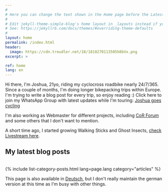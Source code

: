 ```yaml
---
#
# Here you can change the text shown in the Home page before the Latest Posts section.
#
# Edit jekyll-theme-simple-blog's home layout in _layouts instead if you wanna make some changes
# See: https://jekyllrb.com/docs/themes/#overriding-theme-defaults
#
layout: home
permalink: /index.html
header:
  image: https://cdn.treudler.net/18/1810270113505h8bVx.png
excerpt: >

ref: home
lang: en
---
```


Hi there, I'm Joshua, 21yo, riding my cyclocross roadbike nearly 24/7/365. Since a couple of months, I'm doing longer bikepacking trips within Europe. I'm trying to write a blog post for every trip, so enjoy reading :)
Click here to join my WhatsApp Group with latest updates while I'm touring: [Joshua goes cycling](https://chat.whatsapp.com/1tEksb6yqjj25lcejqDpva)

I'm also working as Webmaster for different projects, including <a href="//cor-forum.de" target="_blank">CoR Forum</a> and some others that I don't want to mention.

A short time ago, I started growing Walking Sticks and Ghost Insects, <a href="/stick.html">check Livestream here</a>.

<h2>My latest blog posts</h2>
<div>&nbsp;</div>
{% include list-category-posts.html lang=page.lang category="articles" %}

This page is also available in [Deutsch](deutsch.html), but I don't really maintain the german version at this time as I'm busy with other things.

